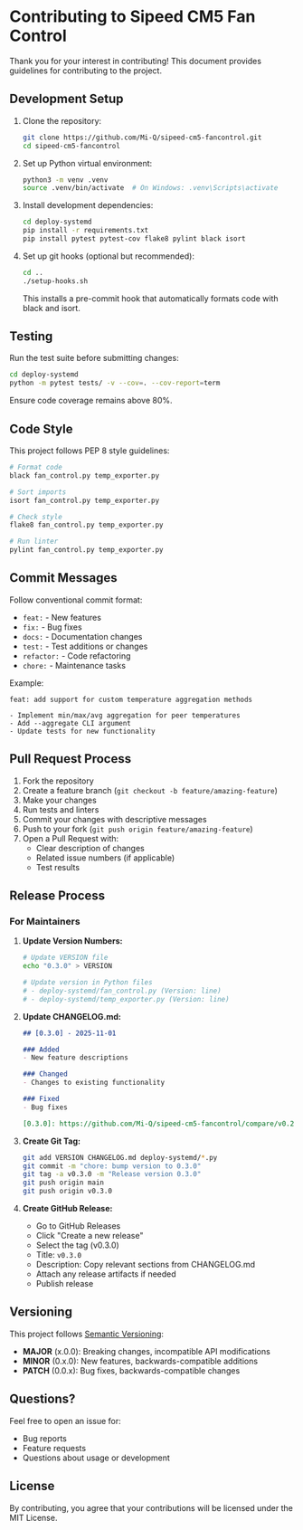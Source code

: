 # Contributing to Sipeed CM5 Fan Control

Thank you for your interest in contributing! This document provides guidelines for contributing to the project.

## Development Setup

1. Clone the repository:
   ```bash
   git clone https://github.com/Mi-Q/sipeed-cm5-fancontrol.git
   cd sipeed-cm5-fancontrol
   ```

2. Set up Python virtual environment:
   ```bash
   python3 -m venv .venv
   source .venv/bin/activate  # On Windows: .venv\Scripts\activate
   ```

3. Install development dependencies:
   ```bash
   cd deploy-systemd
   pip install -r requirements.txt
   pip install pytest pytest-cov flake8 pylint black isort
   ```

4. Set up git hooks (optional but recommended):
   ```bash
   cd ..
   ./setup-hooks.sh
   ```
   
   This installs a pre-commit hook that automatically formats code with black and isort.

## Testing

Run the test suite before submitting changes:

```bash
cd deploy-systemd
python -m pytest tests/ -v --cov=. --cov-report=term
```

Ensure code coverage remains above 80%.

## Code Style

This project follows PEP 8 style guidelines:

```bash
# Format code
black fan_control.py temp_exporter.py

# Sort imports
isort fan_control.py temp_exporter.py

# Check style
flake8 fan_control.py temp_exporter.py

# Run linter
pylint fan_control.py temp_exporter.py
```

## Commit Messages

Follow conventional commit format:

- `feat:` - New features
- `fix:` - Bug fixes
- `docs:` - Documentation changes
- `test:` - Test additions or changes
- `refactor:` - Code refactoring
- `chore:` - Maintenance tasks

Example:
```
feat: add support for custom temperature aggregation methods

- Implement min/max/avg aggregation for peer temperatures
- Add --aggregate CLI argument
- Update tests for new functionality
```

## Pull Request Process

1. Fork the repository
2. Create a feature branch (`git checkout -b feature/amazing-feature`)
3. Make your changes
4. Run tests and linters
5. Commit your changes with descriptive messages
6. Push to your fork (`git push origin feature/amazing-feature`)
7. Open a Pull Request with:
   - Clear description of changes
   - Related issue numbers (if applicable)
   - Test results

## Release Process

### For Maintainers

1. **Update Version Numbers:**
   ```bash
   # Update VERSION file
   echo "0.3.0" > VERSION
   
   # Update version in Python files
   # - deploy-systemd/fan_control.py (Version: line)
   # - deploy-systemd/temp_exporter.py (Version: line)
   ```

2. **Update CHANGELOG.md:**
   ```markdown
   ## [0.3.0] - 2025-11-01
   
   ### Added
   - New feature descriptions
   
   ### Changed
   - Changes to existing functionality
   
   ### Fixed
   - Bug fixes
   
   [0.3.0]: https://github.com/Mi-Q/sipeed-cm5-fancontrol/compare/v0.2.0...v0.3.0
   ```

3. **Create Git Tag:**
   ```bash
   git add VERSION CHANGELOG.md deploy-systemd/*.py
   git commit -m "chore: bump version to 0.3.0"
   git tag -a v0.3.0 -m "Release version 0.3.0"
   git push origin main
   git push origin v0.3.0
   ```

4. **Create GitHub Release:**
   - Go to GitHub Releases
   - Click "Create a new release"
   - Select the tag (v0.3.0)
   - Title: `v0.3.0`
   - Description: Copy relevant sections from CHANGELOG.md
   - Attach any release artifacts if needed
   - Publish release

## Versioning

This project follows [Semantic Versioning](https://semver.org/):

- **MAJOR** (x.0.0): Breaking changes, incompatible API modifications
- **MINOR** (0.x.0): New features, backwards-compatible additions
- **PATCH** (0.0.x): Bug fixes, backwards-compatible changes

## Questions?

Feel free to open an issue for:
- Bug reports
- Feature requests
- Questions about usage or development

## License

By contributing, you agree that your contributions will be licensed under the MIT License.
